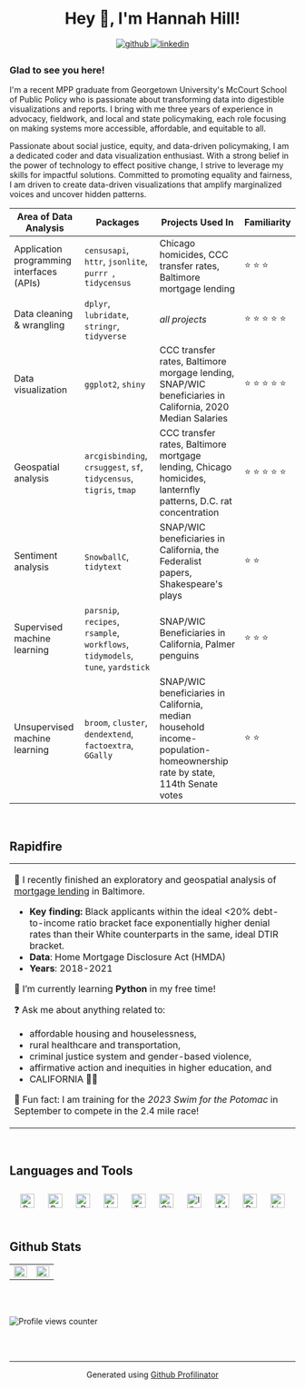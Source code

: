 # <div align="center">Hey 👋, I'm Hannah Hill!</div>  
  

<div align="center">
<a href="https://github.com/hill-hannah" target="_blank">
<img src=https://img.shields.io/badge/github-%2324292e.svg?&style=for-the-badge&logo=github&logoColor=white alt=github style="margin-bottom: 5px;" />
</a>
<a href="https://linkedin.com/in/hannahcorntasselhill" target="_blank">
<img src=https://img.shields.io/badge/linkedin-%231E77B5.svg?&style=for-the-badge&logo=linkedin&logoColor=white alt=linkedin style="margin-bottom: 5px;" />
</a>  
</div>  
  



### Glad to see you here!  
I'm a recent MPP graduate from Georgetown University's McCourt School of Public Policy who is passionate about transforming data into digestible visualizations and reports. I bring with me three years of experience in advocacy, fieldwork, and local and state policymaking, each role focusing on making systems more accessible, affordable, and equitable to all.

Passionate about social justice, equity, and data-driven policymaking, I am a dedicated coder and data visualization enthusiast. With a strong belief in the power of technology to effect positive change, I strive to leverage my skills for impactful solutions. Committed to promoting equality and fairness, I am driven to create data-driven visualizations that amplify marginalized voices and uncover hidden patterns.  
  
| Area of Data Analysis | Packages | Projects Used In | Familiarity |
| --- | --- | --- | -- |
| Application programming interfaces (APIs) | `censusapi`, `httr`, `jsonlite`, `purrr `, `tidycensus` | Chicago homicides, CCC transfer rates, Baltimore mortgage lending | :star: :star: :star: | 
| Data cleaning & wrangling |  `dplyr`, `lubridate`, `stringr`, `tidyverse` | *all projects* | :star: :star: :star: :star: :star: |
| Data visualization | `ggplot2`, `shiny` | CCC transfer rates, Baltimore morgage lending, SNAP/WIC beneficiaries in California, 2020 Median Salaries | :star: :star: :star: :star: :star: |
| Geospatial analysis | `arcgisbinding`, `crsuggest`, `sf`, `tidycensus`, `tigris`, `tmap` | CCC transfer rates, Baltimore mortgage lending, Chicago homicides, lanternfly patterns, D.C. rat concentration | :star: :star: :star: :star: :star: |
| Sentiment analysis | `SnowballC`, `tidytext` | SNAP/WIC beneficiaries in California, the Federalist papers, Shakespeare's plays | :star: :star: |
| Supervised machine learning | `parsnip`, `recipes`, `rsample`, `workflows`, `tidymodels`, `tune`, `yardstick` | SNAP/WIC Beneficiaries in California, Palmer penguins | :star: :star: :star: |
| Unsupervised machine learning | `broom`, `cluster`, `dendextend`, `factoextra`, `GGally` | SNAP/WIC beneficiaries in California, median household income-population-homeownership rate by state, 114th Senate votes | :star: :star: |



<br/>  


## Rapidfire  
<table><tr><td valign="top" width="100%">

🔭 I recently finished an exploratory and geospatial analysis of [mortgage lending](https://github.com/hill-hannah/baltimore-mortgage-lending.git) in Baltimore. 

- **Key finding:**
Black applicants within the ideal <20% debt-to-income ratio bracket face exponentially higher denial rates than their White counterparts in the same, ideal DTIR bracket.
- **Data**: Home Mortgage Disclosure Act (HMDA)
- **Years**: 2018-2021  
  

🌱 I’m currently learning **Python** in my free time!  
  

❓ Ask me about anything related to:
- affordable housing and houselessness,
- rural healthcare and transportation,
- criminal justice system and gender-based violence,
- affirmative action and inequities in higher education, and
- CALIFORNIA 🐻💙  
                                        

🌊 Fun fact: I am training for the *2023 Swim for the Potomac* in September to compete in the 2.4 mile race!  


</td><td valign="top" width="50%">



</td></tr></table>  

<br/>  


## Languages and Tools  
<div align="center">  
<a href="https://www.python.org/" target="_blank"><img style="margin: 10px" src="https://profilinator.rishav.dev/skills-assets/python-original.svg" alt="Python" height="25" /></a>  
<a href="https://www.gnu.org/software/bash/" target="_blank"><img style="margin: 10px" src="https://profilinator.rishav.dev/skills-assets/gnu_bash-icon.svg" alt="Bash" height="25" /></a>  
<a href="https://www.r-project.org/" target="_blank"><img style="margin: 10px" src="https://profilinator.rishav.dev/skills-assets/r.svg" alt="R" height="25" /></a>  
<a href="https://www.latex-project.org/" target="_blank"><img style="margin: 10px" src="https://profilinator.rishav.dev/skills-assets/latex.png" alt="LaTeX" height="25" /></a>  
<a href="https://www.tableau.com/" target="_blank"><img style="margin: 10px" src="https://profilinator.rishav.dev/skills-assets/tableau.svg" alt="Tableau" height="25" /></a>  
<a href="https://github.com/" target="_blank"><img style="margin: 10px" src="https://profilinator.rishav.dev/skills-assets/git-scm-icon.svg" alt="Git" height="25" /></a>  
<a href="https://www.adobe.com/in/products/illustrator.html" target="_blank"><img style="margin: 10px" src="https://profilinator.rishav.dev/skills-assets/adobe_illustrator-icon.svg" alt="Illustrator" height="25" /></a>  
<a href="https://www.adobe.com/in/products/indesign.html" target="_blank"><img style="margin: 10px" src="https://profilinator.rishav.dev/skills-assets/adobeindesign.svg" alt="Adobe InDesign" height="25" /></a>  
<a href="https://www.adobe.com/in/products/premiere.html" target="_blank"><img style="margin: 10px" src="https://profilinator.rishav.dev/skills-assets/adobepremierepro.png" alt="Premiere Pro" height="25" /></a>  
<a href="https://www.adobe.com/products/photoshop-lightroom.html" target="_blank"><img style="margin: 10px" src="https://profilinator.rishav.dev/skills-assets/lightroom.png" alt="Lightroom" height="25" /></a>  
</div>  

<br/>  


## Github Stats  
<table><tr><td valign="top" width="50%">

<img src="https://github-readme-stats.vercel.app/api?username=hill-hannah&show_icons=true&count_private=true&hide_border=true" align="left" style="width: 100%" />

</td><td valign="top" width="50%">

<img src="https://github-readme-stats.vercel.app/api/top-langs/?username=hill-hannah&hide_border=true&layout=compact" align="left" style="width: 100%" />

</td></tr></table>  

<br/>  

  

<br/>  

![Profile views counter](https://komarev.com/ghpvc/?username=hill-hannah&&style=flat-square)  
  

<br/>  


<br />

----
<div align="center">Generated using <a href="https://profilinator.rishav.dev/" target="_blank">Github Profilinator</a></div>
